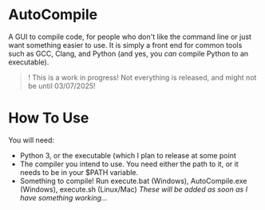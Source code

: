 # AutoCompile
A GUI to compile code, for people who don't like the command line or just want something easier to use. It is simply a front end for common tools such as GCC, Clang, and Python (and yes, you *can* compile Python to an executable).
>!
>This is a work in progress! Not everything is released, and might not be until 03/07/2025!

# How To Use
You will need:
* Python 3, or the executable (which I plan to release at some point
* The compiler you intend to use. You need either the path to it, or it needs to be in your $PATH variable.
* Something to compile!
Run execute.bat (Windows), AutoCompile.exe (Windows), execute.sh (Linux/Mac)
*These will be added as soon as I have something working...*
